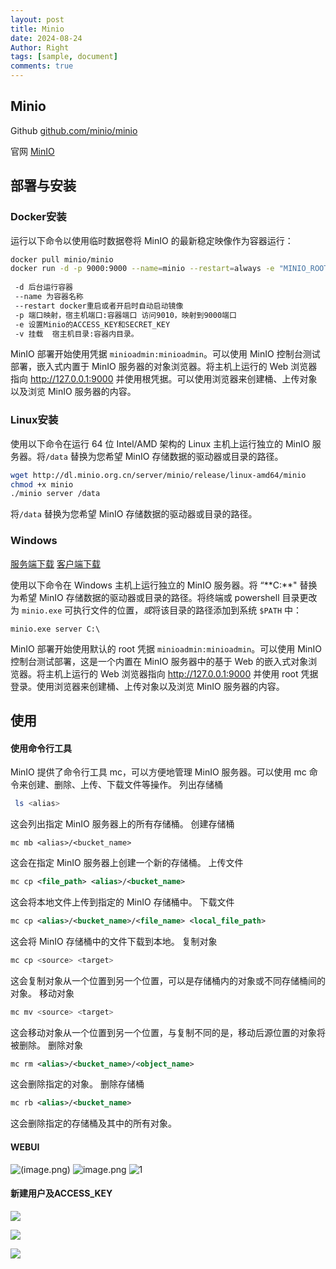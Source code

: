 ```yaml
---
layout: post
title: Minio 
date: 2024-08-24
Author: Right
tags: [sample, document]
comments: true
---
```


## **Minio**

Github [github.com/minio/minio](https://link.juejin.cn?target=https%3A%2F%2Fgithub.com%2Fminio%2Fminio)

官网 [MinIO](https://www.minio.org.cn)

## **部署与安装**

### **Docker安装**

运行以下命令以使用临时数据卷将 MinIO 的最新稳定映像作为容器运行：

```bash
docker pull minio/minio  
docker run -d -p 9000:9000 --name=minio --restart=always -e "MINIO_ROOT_USER=minioadmin" -e "MINIO_ROOT_PASSWORD=minioadmin" -v /home/data:/data -v /home/config:/root/.minio  minio/minio server /data --console-address ":9000" --address ":9090"
 
 -d 后台运行容器
 --name 为容器名称
 --restart docker重启或者开启时自动启动镜像
 -p 端口映射，宿主机端口:容器端口 访问9010，映射到9000端口
 -e 设置Minio的ACCESS_KEY和SECRET_KEY
 -v 挂载  宿主机目录:容器内目录。
```

MinIO 部署开始使用凭据 `minioadmin:minioadmin`。可以使用 MinIO 控制台测试部署，嵌入式内置于 MinIO 服务器的对象浏览器。将主机上运行的 Web 浏览器指向 http://127.0.0.1:9000 并使用根凭据。可以使用浏览器来创建桶、上传对象以及浏览 MinIO 服务器的内容。

### **Linux安装**

使用以下命令在运行 64 位 Intel/AMD 架构的 Linux 主机上运行独立的 MinIO 服务器。将`/data` 替换为您希望 MinIO 存储数据的驱动器或目录的路径。

```bash
wget http://dl.minio.org.cn/server/minio/release/linux-amd64/minio
chmod +x minio
./minio server /data
```

将`/data` 替换为您希望 MinIO 存储数据的驱动器或目录的路径。
### **Windows**

[服务端下载](https://dl.minio.io/server/minio/release/windows-amd64/minio.exe)
[客户端下载](https://dl.minio.io/client/mc/release/windows-amd64/mc.exe)

使用以下命令在 Windows 主机上运行独立的 MinIO 服务器。将 “**C:\**" 替换为希望 MinIO 存储数据的驱动器或目录的路径。将终端或 powershell 目录更改为 `minio.exe` 可执行文件的位置，*或*将该目录的路径添加到系统 `$PATH` 中：
```
minio.exe server C:\
```
MinIO 部署开始使用默认的 root 凭据 `minioadmin:minioadmin`。可以使用 MinIO 控制台测试部署，这是一个内置在 MinIO 服务器中的基于 Web 的嵌入式对象浏览器。将主机上运行的 Web 浏览器指向 http://127.0.0.1:9000 并使用 root 凭据登录。使用浏览器来创建桶、上传对象以及浏览 MinIO 服务器的内容。
## **使用**
#### 使用命令行工具
MinIO 提供了命令行工具 mc，可以方便地管理 MinIO 服务器。可以使用 mc 命令来创建、删除、上传、下载文件等操作。
列出存储桶
```bash
 ls <alias>
```
这会列出指定 MinIO 服务器上的所有存储桶。
创建存储桶
```
mc mb <alias>/<bucket_name>
```
这会在指定 MinIO 服务器上创建一个新的存储桶。
上传文件
```xml
mc cp <file_path> <alias>/<bucket_name>
```
这会将本地文件上传到指定的 MinIO 存储桶中。
下载文件
```xml
mc cp <alias>/<bucket_name>/<file_name> <local_file_path>
```
这会将 MinIO 存储桶中的文件下载到本地。
复制对象
```bash
mc cp <source> <target>
```
这会复制对象从一个位置到另一个位置，可以是存储桶内的对象或不同存储桶间的对象。
移动对象
```bash
mc mv <source> <target>
```
这会移动对象从一个位置到另一个位置，与复制不同的是，移动后源位置的对象将被删除。
删除对象
```xml
mc rm <alias>/<bucket_name>/<object_name>
```
这会删除指定的对象。
删除存储桶
```xml
mc rb <alias>/<bucket_name>
```
这会删除指定的存储桶及其中的所有对象。

#### **WEBUI**

![(image.png)](https://p3-xtjj-sign.byteimg.com/tos-cn-i-73owjymdk6/313ec38167ba4b06b05b53cde791b6c0~tplv-73owjymdk6-jj-mark-v1:0:0:0:0:5o6Y6YeR5oqA5pyv56S-5Yy6IEAg6Zi_55m9NjMwNQ==:q75.awebp?rk3s=f64ab15b&x-expires=1731140772&x-signature=%2FFuiANN8%2FNr6WAVvTxNgfBM1fEs%3D)
![image.png](https://p3-xtjj-sign.byteimg.com/tos-cn-i-73owjymdk6/900aba0c17534d6fb69f8526b84c7956~tplv-73owjymdk6-jj-mark-v1:0:0:0:0:5o6Y6YeR5oqA5pyv56S-5Yy6IEAg6Zi_55m9NjMwNQ==:q75.awebp?rk3s=f64ab15b&x-expires=1731140772&x-signature=74H1lFR9oWm4CfDGTDXqzYxoKI4%3D)
![1](https://p3-xtjj-sign.byteimg.com/tos-cn-i-73owjymdk6/083766564ed147a194671db848ff0208~tplv-73owjymdk6-jj-mark-v1:0:0:0:0:5o6Y6YeR5oqA5pyv56S-5Yy6IEAg6Zi_55m9NjMwNQ==:q75.awebp?rk3s=f64ab15b&x-expires=1731140772&x-signature=55lMLkAKtRYYu%2FGYSWoUifojB7U%3D)

#### 新建用户及ACCESS_KEY

![](https://p3-xtjj-sign.byteimg.com/tos-cn-i-73owjymdk6/ced7cbc90b2e4b1882695ad0ecb1edf7~tplv-73owjymdk6-jj-mark-v1:0:0:0:0:5o6Y6YeR5oqA5pyv56S-5Yy6IEAg6Zi_55m9NjMwNQ==:q75.awebp?rk3s=f64ab15b&x-expires=1731140772&x-signature=UHpZAYyo8sEQWaqrxBtdJYzeXd4%3D)

![](https://p3-xtjj-sign.byteimg.com/tos-cn-i-73owjymdk6/7d13ce58bdf442908bb27761823e3c93~tplv-73owjymdk6-jj-mark-v1:0:0:0:0:5o6Y6YeR5oqA5pyv56S-5Yy6IEAg6Zi_55m9NjMwNQ==:q75.awebp?rk3s=f64ab15b&x-expires=1731140772&x-signature=SlB2lGE7dvBbpM%2FBKcfpUlIwpNM%3D)

![](https://p3-xtjj-sign.byteimg.com/tos-cn-i-73owjymdk6/2fc820498ec749bd92e42b4a2360109b~tplv-73owjymdk6-jj-mark-v1:0:0:0:0:5o6Y6YeR5oqA5pyv56S-5Yy6IEAg6Zi_55m9NjMwNQ==:q75.awebp?rk3s=f64ab15b&x-expires=1731140772&x-signature=1ECoHPJDv7JWGbixRMah2KjHRlU%3D)
